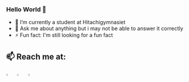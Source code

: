 ### Hello World 👋

- 🔭 I’m currently a student at Hitachigymnasiet
- 💬 Ask me about anything but i may not be able to answer it correctly
- ⚡ Fun fact: I'm still looking for a fun fact

## 📫 Reach me at:

[<img src="https://img.icons8.com/color/48/000000/linkedin.png" width="3.5%"/>](www.linkedin.com/in/filip-galin-02406022b)  &nbsp; [<img src="https://img.icons8.com/fluent/48/000000/instagram-new.png" width="3.5%"/>](https://www.instagram.com/filip_galin/)  &nbsp; <a href="mailto:efternamnfornamn34@gmail.com"> <img src="https://img.icons8.com/fluent/48/000000/gmail.png" width="3.5%"/>






<!--
**Abb-FilGal/Abb-FilGal** is a ✨ _special_ ✨ repository because its `README.md` (this file) appears on your GitHub profile.

Here are some ideas to get you started:

- 🔭 I’m currently working on ...
- 🌱 I’m currently learning ...
- 👯 I’m looking to collaborate on ...
- 🤔 I’m looking for help with ...
- 💬 Ask me about ...
- 📫 How to reach me: ...
- 😄 Pronouns: ...
- ⚡ Fun fact: ...
-->
